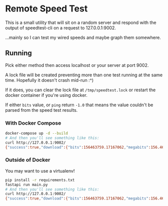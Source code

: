# Remote Speed Test

This is a small utility that will sit on a random server and respond with the output of speedtest-cli on a request to 127.0.0.1:9002.

...mainly so I can test my wired speeds and maybe graph them somewhere.

## Running

Pick either method then access localhost or your server at port 9002. 

A lock file will be created preventing more than one test running at the same time. Hopefully it doesn't crash mid-run :^)

If it does, you can clear the lock file at `/tmp/speedtest.lock` or restart the docker container if you're using docker.

If either `bits` value, or `ping` return `-1.0` that means the value couldn't be parsed from the speed test results.

### With Docker Compose

```bash
docker-compose up -d --build
# And then you'll see something like this:
curl http://127.0.0.1:9002/
{"success":true,"download":{"bits":156463759.17167062,"megabits":156.4637591716706,"bytes":19557969.896458827,"megabytes":19.557969896458825},"upload":{"bits":184543743.55893108,"megabits":184.54374355893108,"bytes":23067967.944866385,"megabytes":23.067967944866385},"ping":6.522}
```

### Outside of Docker

You may want to use a virtualenv!

```bash
pip install -r requirements.txt
fastapi run main.py
# And then you'll see something like this:
curl http://127.0.0.1:9002/
{"success":true,"download":{"bits":156463759.17167062,"megabits":156.4637591716706,"bytes":19557969.896458827,"megabytes":19.557969896458825},"upload":{"bits":184543743.55893108,"megabits":184.54374355893108,"bytes":23067967.944866385,"megabytes":23.067967944866385},"ping":6.522}
```